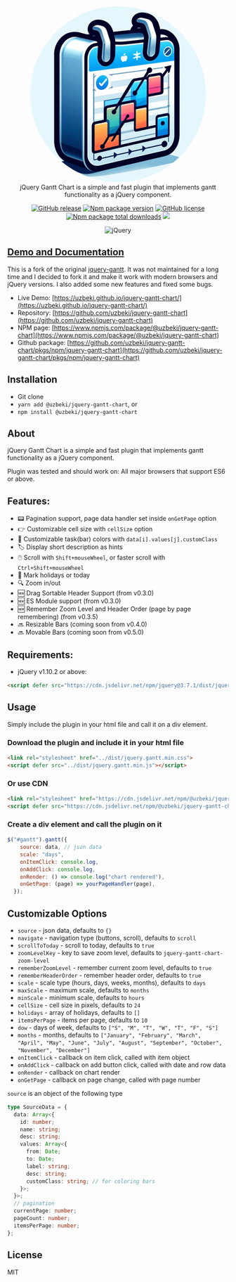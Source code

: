 <p align="center">
  <a href="https://github.com/uzbeki/jquery-gantt-chart#readme" target="_blank">
    <img src="https://github.com/uzbeki/jquery-gantt-chart/blob/main/logo.png" alt="jQuery Gantt Chart" style="border-radius:50%;"/><br/>
  </a>
    jQuery Gantt Chart is a simple and fast plugin that implements gantt functionality as a jQuery component.
</p>

<div align="center">

[![GitHub release](https://img.shields.io/github/release/uzbeki/jquery-gantt-chart.svg)](https://github.com/uzbeki/jquery-gantt-chart/releases)
[![Npm package version](https://badgen.net/npm/v/@uzbeki/jquery-gantt-chart)](https://www.npmjs.com/package/@uzbeki/jquery-gantt-chart)
[![GitHub license](https://img.shields.io/github/license/uzbeki/jquery-gantt-chart.svg)](https://github.com/uzbeki/jquery-gantt-chart/blob/main/LICENSE)
[![Npm package total downloads](https://badgen.net/npm/dt/@uzbeki/jquery-gantt-chart)](https://npmjs.com/package/@uzbeki/jquery-gantt-chart)
[![](https://data.jsdelivr.com/v1/package/npm/@uzbeki/jquery-gantt-chart/badge)](https://www.jsdelivr.com/package/npm/@uzbeki/jquery-gantt-chart)

![jQuery](https://img.shields.io/badge/jquery-%230769AD.svg?style=for-the-badge&logo=jquery&logoColor=white)

</div>

## [Demo and Documentation](https://github.com/uzbeki/jquery-gantt-chart/)
This is a fork of the original [jquery-gantt](https://github.com/taitems/jQuery.Gantt). It was not maintained for a long time and I decided to fork it and make it work with modern browsers and jQuery versions. I also added some new features and fixed some bugs.

- Live Demo: [https://uzbeki.github.io/jquery-gantt-chart/](https://uzbeki.github.io/jquery-gantt-chart/)
- Repository: [https://github.com/uzbeki/jquery-gantt-chart](https://github.com/uzbeki/jquery-gantt-chart)
- NPM page: [https://www.npmjs.com/package/@uzbeki/jquery-gantt-chart](https://www.npmjs.com/package/@uzbeki/jquery-gantt-chart)
- Github package: [https://github.com/uzbeki/jquery-gantt-chart/pkgs/npm/jquery-gantt-chart](https://github.com/uzbeki/jquery-gantt-chart/pkgs/npm/jquery-gantt-chart)

## Installation
- Git clone
- `yarn add @uzbeki/jquery-gantt-chart`, or
- `npm install @uzbeki/jquery-gantt-chart` 

## About

jQuery Gantt Chart is a simple and fast plugin that implements gantt functionality as 
a jQuery component.

Plugin was tested and should work on:
All major browsers that support ES6 or above.


## Features:
- 📟 Pagination support, page data handler set inside `onGetPage` option
- 👉 Customizable cell size with `cellSize` option
- 🎨 Customizable task(bar) colors with `data[i].values[j].customClass`
- 🏷️ Display short description as hints
- 🖱️ Scroll with `Shift+mouseWheel`, or faster scroll with `Ctrl+Shift+mouseWheel`
- 📅 Mark holidays or today
- 🔍 Zoom in/out
- 🆕 Drag Sortable Header Support (from v0.3.0)
- 🆕 ES Module support (from v0.3.0)
- 🆕 Remember Zoom Level and Header Order (page by page remembering) (from v0.3.5)
- 🔜 Resizable Bars (coming soon from v0.4.0)
- 🔜 Movable Bars (coming soon from v0.5.0)

## Requirements:
- jQuery v1.10.2 or above:
```html
<script defer src="https://cdn.jsdelivr.net/npm/jquery@3.7.1/dist/jquery.min.js"></script>
```

## Usage
Simply include the plugin in your html file and call it on a div element. 

### Download the plugin and include it in your html file

```html
<link rel="stylesheet" href="../dist/jquery.gantt.min.css">
<script defer src="../dist/jquery.gantt.min.js"></script>
```

### Or use CDN
```html
<link rel="stylesheet" href="https://cdn.jsdelivr.net/npm/@uzbeki/jquery-gantt-chart/dist/jquery.gantt.min.css">
<script defer src="https://cdn.jsdelivr.net/npm/@uzbeki/jquery-gantt-chart/dist/jquery.gantt.min.js"></script>
```

### Create a div element and call the plugin on it
```js
$("#gantt").gantt({
    source: data, // json data
    scale: "days",
    onItemClick: console.log,
    onAddClick: console.log,
    onRender: () => console.log("chart rendered"),
    onGetPage: (page) => yourPageHandler(page),
  });
```

## Customizable Options
- `source` - json data, defaults to `{}`
- `navigate` - navigation type (buttons, scroll), defaults to `scroll`
- `scrollToToday` - scroll to today, defaults to `true`
- `zoomLevelKey` - key to save zoom level, defaults to `jquery-gantt-chart-zoom-level`
- `rememberZoomLevel` - remember current zoom level, defaults to `true`
- `rememberHeaderOrder` - remember header order, defaults to `true`
- `scale` - scale type (hours, days, weeks, months), defaults to `days`
- `maxScale` - maximum scale, defaults to `months`
- `minScale` - minimum scale, defaults to `hours`
- `cellSize` - cell size in pixels, defaults to `24`
- `holidays` - array of holidays, defaults to `[]`
- `itemsPerPage` - items per page, defaults to `10`
- `dow` - days of week, defaults to `["S", "M", "T", "W", "T", "F", "S"]`
- `months` - months, defaults to `["January", "February", "March", "April", "May", "June", "July", "August", "September", "October", "November", "December"]`
- `onItemClick` - callback on item click, called with item object
- `onAddClick` - callback on add button click, called with date and row data
- `onRender` - callback on chart render
- `onGetPage` - callback on page change, called with page number

`source` is an object of the following type
```ts
type SourceData = {
  data: Array<{
    id: number;
    name: string;
    desc: string;
    values: Array<{
      from: Date;
      to: Date;
      label: string;
      desc: string;
      customClass: string; // for coloring bars
    }>;
  }>;
  // pagination
  currentPage: number;
  pageCount: number;
  itemsPerPage: number;
};
```

## License
MIT

